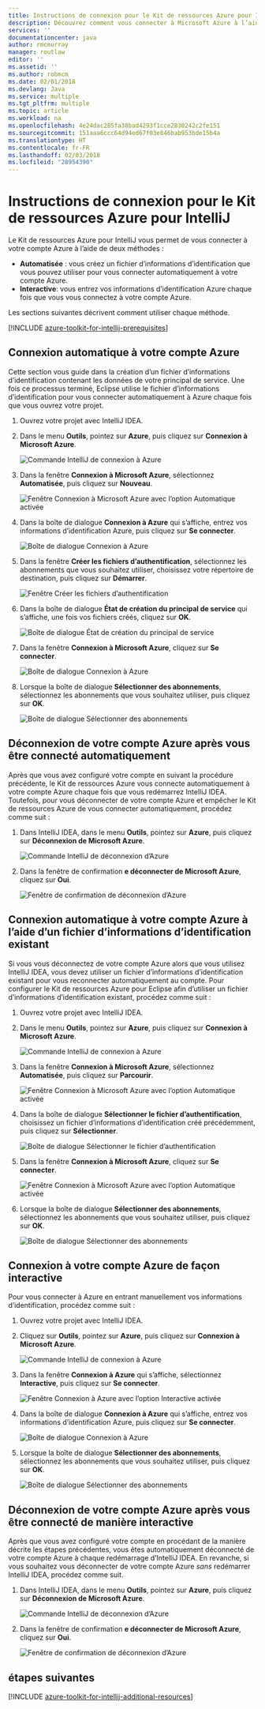 ```yaml
---
title: Instructions de connexion pour le Kit de ressources Azure pour IntelliJ
description: Découvrez comment vous connecter à Microsoft Azure à l’aide du Kit de ressources Azure pour IntelliJ.
services: ''
documentationcenter: java
author: rmcmurray
manager: routlaw
editor: ''
ms.assetid: ''
ms.author: robmcm
ms.date: 02/01/2018
ms.devlang: Java
ms.service: multiple
ms.tgt_pltfrm: multiple
ms.topic: article
ms.workload: na
ms.openlocfilehash: 4e24dac285fa38bad4293f1cce2830242c2fe151
ms.sourcegitcommit: 151aaa6ccc64d94ed67f03e846bab953bde15b4a
ms.translationtype: HT
ms.contentlocale: fr-FR
ms.lasthandoff: 02/03/2018
ms.locfileid: "28954390"
---
```

# <a name="sign-in-instructions-for-the-azure-toolkit-for-intellij"></a>Instructions de connexion pour le Kit de ressources Azure pour IntelliJ

Le Kit de ressources Azure pour IntelliJ vous permet de vous connecter à votre compte Azure à l’aide de deux méthodes :

  * **Automatisée** : vous créez un fichier d’informations d’identification que vous pouvez utiliser pour vous connecter automatiquement à votre compte Azure.
  * **Interactive**: vous entrez vos informations d’identification Azure chaque fois que vous vous connectez à votre compte Azure.

Les sections suivantes décrivent comment utiliser chaque méthode.

[!INCLUDE [azure-toolkit-for-intellij-prerequisites](../includes/azure-toolkit-for-intellij-prerequisites.md)]

## <a name="sign-in-to-your-azure-account-automatically"></a>Connexion automatique à votre compte Azure

Cette section vous guide dans la création d’un fichier d’informations d’identification contenant les données de votre principal de service. Une fois ce processus terminé, Eclipse utilise le fichier d’informations d’identification pour vous connecter automatiquement à Azure chaque fois que vous ouvrez votre projet.

1. Ouvrez votre projet avec IntelliJ IDEA.

1. Dans le menu **Outils**, pointez sur **Azure**, puis cliquez sur **Connexion à Microsoft Azure**.

   ![Commande IntelliJ de connexion à Azure][A01]

1. Dans la fenêtre **Connexion à Microsoft Azure**, sélectionnez **Automatisée**, puis cliquez sur **Nouveau**.

   ![Fenêtre Connexion à Microsoft Azure avec l’option Automatique activée][A02]

1. Dans la boîte de dialogue **Connexion à Azure** qui s’affiche, entrez vos informations d’identification Azure, puis cliquez sur **Se connecter**.

   ![Boîte de dialogue Connexion à Azure][A03]

1. Dans la fenêtre **Créer les fichiers d’authentification**, sélectionnez les abonnements que vous souhaitez utiliser, choisissez votre répertoire de destination, puis cliquez sur **Démarrer**.

   ![Fenêtre Créer les fichiers d’authentification][A04]

1. Dans la boîte de dialogue **État de création du principal de service** qui s’affiche, une fois vos fichiers créés, cliquez sur **OK**.

   ![Boîte de dialogue État de création du principal de service][A05]

1. Dans la fenêtre **Connexion à Microsoft Azure**, cliquez sur **Se connecter**.

   ![Boîte de dialogue Connexion à Azure][A06]

1. Lorsque la boîte de dialogue **Sélectionner des abonnements**, sélectionnez les abonnements que vous souhaitez utiliser, puis cliquez sur **OK**.

   ![Boîte de dialogue Sélectionner des abonnements][A07]

## <a name="sign-out-of-your-azure-account-after-you-have-signed-in-automatically"></a>Déconnexion de votre compte Azure après vous être connecté automatiquement

Après que vous avez configuré votre compte en suivant la procédure précédente, le Kit de ressources Azure vous connecte automatiquement à votre compte Azure chaque fois que vous redémarrez IntelliJ IDEA. Toutefois, pour vous déconnecter de votre compte Azure et empêcher le Kit de ressources Azure de vous connecter automatiquement, procédez comme suit :

1. Dans IntelliJ IDEA, dans le menu **Outils**, pointez sur **Azure**, puis cliquez sur **Déconnexion de Microsoft Azure**.

   ![Commande IntelliJ de déconnexion d’Azure][L01]

1. Dans la fenêtre de confirmation **e déconnecter de Microsoft Azure**, cliquez sur **Oui**.

   ![Fenêtre de confirmation de déconnexion d’Azure][L03]

## <a name="sign-in-to-your-azure-account-automatically-by-using-an-existing-credentials-file"></a>Connexion automatique à votre compte Azure à l’aide d’un fichier d’informations d’identification existant

Si vous vous déconnectez de votre compte Azure alors que vous utilisez IntelliJ IDEA, vous devez utiliser un fichier d’informations d’identification existant pour vous reconnecter automatiquement au compte. Pour configurer le Kit de ressources Azure pour Eclipse afin d’utiliser un fichier d’informations d’identification existant, procédez comme suit :

1. Ouvrez votre projet avec IntelliJ IDEA.

1. Dans le menu **Outils**, pointez sur **Azure**, puis cliquez sur **Connexion à Microsoft Azure**.

   ![Commande IntelliJ de connexion à Azure][A01]

1. Dans la fenêtre **Connexion à Microsoft Azure**, sélectionnez **Automatisée**, puis cliquez sur **Parcourir**.

   ![Fenêtre Connexion à Microsoft Azure avec l’option Automatique activée][A02]

1. Dans la boîte de dialogue **Sélectionner le fichier d’authentification**, choisissez un fichier d’informations d’identification créé précédemment, puis cliquez sur **Sélectionner**.

   ![Boîte de dialogue Sélectionner le fichier d’authentification][A08]

1. Dans la fenêtre **Connexion à Microsoft Azure**, cliquez sur **Se connecter**.

   ![Fenêtre Connexion à Microsoft Azure avec l’option Automatique activée][A06]

1. Lorsque la boîte de dialogue **Sélectionner des abonnements**, sélectionnez les abonnements que vous souhaitez utiliser, puis cliquez sur **OK**.

   ![Boîte de dialogue Sélectionner des abonnements][A07]

## <a name="sign-in-to-your-azure-account-interactively"></a>Connexion à votre compte Azure de façon interactive

Pour vous connecter à Azure en entrant manuellement vos informations d’identification, procédez comme suit :

1. Ouvrez votre projet avec IntelliJ IDEA.

1. Cliquez sur **Outils**, pointez sur **Azure**, puis cliquez sur **Connexion à Microsoft Azure**.

   ![Commande IntelliJ de connexion à Azure][I01]

1. Dans la fenêtre **Connexion à Azure** qui s’affiche, sélectionnez **Interactive**, puis cliquez sur **Se connecter**.

   ![Fenêtre Connexion à Azure avec l’option Interactive activée][I02]

1. Dans la boîte de dialogue **Connexion à Azure** qui s’affiche, entrez vos informations d’identification Azure, puis cliquez sur **Se connecter**.

   ![Boîte de dialogue Connexion à Azure][I03]

1. Lorsque la boîte de dialogue **Sélectionner des abonnements**, sélectionnez les abonnements que vous souhaitez utiliser, puis cliquez sur **OK**.

   ![Boîte de dialogue Sélectionner des abonnements][I04]

## <a name="sign-out-of-your-azure-account-after-you-have-signed-in-interactively"></a>Déconnexion de votre compte Azure après vous être connecté de manière interactive

Après que vous avez configuré votre compte en procédant de la manière décrite les étapes précédentes, vous êtes automatiquement déconnecté de votre compte Azure à chaque redémarrage d’IntelliJ IDEA. En revanche, si vous souhaitez vous déconnecter de votre compte Azure *sans* redémarrer IntelliJ IDEA, procédez comme suit.

1. Dans IntelliJ IDEA, dans le menu **Outils**, pointez sur **Azure**, puis cliquez sur **Déconnexion de Microsoft Azure**.

   ![Commande IntelliJ de déconnexion d’Azure][L01]

1. Dans la fenêtre de confirmation **e déconnecter de Microsoft Azure**, cliquez sur **Oui**.

   ![Fenêtre de confirmation de déconnexion d’Azure][L02]

## <a name="next-steps"></a>étapes suivantes

[!INCLUDE [azure-toolkit-for-intellij-additional-resources](../includes/azure-toolkit-for-intellij-additional-resources.md)]

<!-- URL List -->

<!-- IMG List -->

[I01]: media/azure-toolkit-for-intellij-sign-in-instructions/I01.png
[I02]: media/azure-toolkit-for-intellij-sign-in-instructions/I02.png
[I03]: media/azure-toolkit-for-intellij-sign-in-instructions/I03.png
[I04]: media/azure-toolkit-for-intellij-sign-in-instructions/I04.png

[A01]: media/azure-toolkit-for-intellij-sign-in-instructions/A01.png
[A02]: media/azure-toolkit-for-intellij-sign-in-instructions/A02.png
[A03]: media/azure-toolkit-for-intellij-sign-in-instructions/A03.png
[A04]: media/azure-toolkit-for-intellij-sign-in-instructions/A04.png
[A05]: media/azure-toolkit-for-intellij-sign-in-instructions/A05.png
[A06]: media/azure-toolkit-for-intellij-sign-in-instructions/A06.png
[A07]: media/azure-toolkit-for-intellij-sign-in-instructions/A07.png
[A08]: media/azure-toolkit-for-intellij-sign-in-instructions/A08.png

[L01]: media/azure-toolkit-for-intellij-sign-in-instructions/L01.png
[L02]: media/azure-toolkit-for-intellij-sign-in-instructions/L02.png
[L03]: media/azure-toolkit-for-intellij-sign-in-instructions/L03.png
